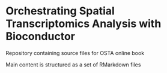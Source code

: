 # Orchestrating Spatial Transcriptomics Analysis with Bioconductor

Repository containing source files for OSTA online book

Main content is structured as a set of RMarkdown files


